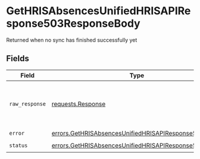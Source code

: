 # GetHRISAbsencesUnifiedHRISAPIResponse503ResponseBody

Returned when no sync has finished successfully yet


## Fields

| Field                                                                                                                          | Type                                                                                                                           | Required                                                                                                                       | Description                                                                                                                    |
| ------------------------------------------------------------------------------------------------------------------------------ | ------------------------------------------------------------------------------------------------------------------------------ | ------------------------------------------------------------------------------------------------------------------------------ | ------------------------------------------------------------------------------------------------------------------------------ |
| `raw_response`                                                                                                                 | [requests.Response](https://requests.readthedocs.io/en/latest/api/#requests.Response)                                          | :heavy_minus_sign:                                                                                                             | Raw HTTP response; suitable for custom response parsing                                                                        |
| `error`                                                                                                                        | [errors.GetHRISAbsencesUnifiedHRISAPIResponse503Error](../../models/errors/gethrisabsencesunifiedhrisapiresponse503error.md)   | :heavy_check_mark:                                                                                                             | N/A                                                                                                                            |
| `status`                                                                                                                       | [errors.GetHRISAbsencesUnifiedHRISAPIResponse503Status](../../models/errors/gethrisabsencesunifiedhrisapiresponse503status.md) | :heavy_check_mark:                                                                                                             | N/A                                                                                                                            |